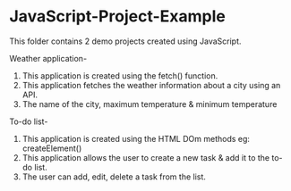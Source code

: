 # JavaScript-Project-Example
This folder contains 2 demo projects created using JavaScript.

Weather application-
1. This application is created using the fetch() function. 
2. This application fetches the weather information about a city using an API. 
3. The name of the city, maximum temperature & minimum temperature 

To-do list-
1. This application is created using the HTML DOm methods eg: createElement()
2. This application allows the user to create a new task & add it to the to-do list.
3. The user can add, edit, delete a task from the list.
